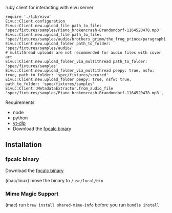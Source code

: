 ruby client for interacting with eivu server

```
require './lib/eivu'
Eivu::Client.configuration
Eivu::Client.new.upload_file path_to_file: 'spec/fixtures/samples/Piano_brokencrash-Brandondorf-1164520478.mp3'
Eivu::Client.new.upload_file path_to_file: 'spec/fixtures/samples/audio/brothers_grimm/the_frog_prince/paragraph1.mp3'
Eivu::Client.new.upload_folder path_to_folder: 'spec/fixtures/samples/audio/'
# multithread uploads are not recommended for audio files with cover art
Eivu::Client.new.upload_folder_via_multithread path_to_folder: 'spec/fixtures/samples'
Eivu::Client.new.upload_folder_via_multithread peepy: true, nsfw: true, path_to_folder: 'spec/fixtures/secured'
Eivu::Client.new.upload_folder peepy: true, nsfw: true, path_to_folder: 'spec/fixtures/samples'
Eivu::Client::MetadataExtractor.from_audio_file 'spec/fixtures/samples/Piano_brokencrash-Brandondorf-1164520478.mp3',
```

Requirements

- node
- python
- [yt-dlp](https://github.com/yt-dlp/yt-dlp)
- Download the [fpcalc binary](https://acoustid.org/chromaprint)

## Installation

### fpcalc binary

Download the [fpcalc binary](https://acoustid.org/chromaprint)

(mac/linux) move the binary to `/usr/local/bin`

### Mime Magic Support

(mac) run `brew install shared-mime-info` before you run `bundle install`
